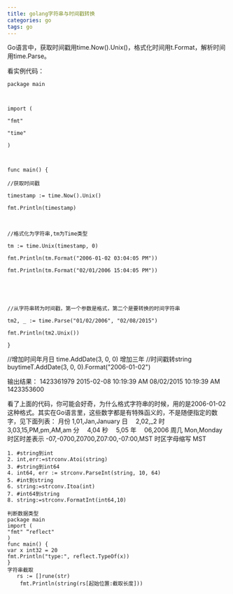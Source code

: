 ```yaml
---
title: golang字符串与时间戳转换
categories: go
tags: go
---
```




Go语言中，获取时间戳用time.Now().Unix()，格式化时间用t.Format，解析时间用time.Parse。
<!-- more -->
看实例代码：
```
package main

 

import (

"fmt"

"time"

)

 

func main() {

//获取时间戳

timestamp := time.Now().Unix()

fmt.Println(timestamp)

 

//格式化为字符串,tm为Time类型

tm := time.Unix(timestamp, 0)

fmt.Println(tm.Format("2006-01-02 03:04:05 PM"))

fmt.Println(tm.Format("02/01/2006 15:04:05 PM"))

 

 

//从字符串转为时间戳，第一个参数是格式，第二个是要转换的时间字符串

tm2, _ := time.Parse("01/02/2006", "02/08/2015")

fmt.Println(tm2.Unix())

}

```
//增加时间年月日
time.AddDate(3, 0, 0)        增加三年
//时间戳转string
buytimeT.AddDate(3, 0, 0).Format("2006-01-02")


 
输出结果：
1423361979
2015-02-08 10:19:39 AM
08/02/2015 10:19:39 AM
1423353600
 
看了上面的代码，你可能会好奇，为什么格式字符串的时候，用的是2006-01-02这种格式。其实在Go语言里，这些数字都是有特殊函义的，不是随便指定的数字，见下面列表：
月份 1,01,Jan,January
日　 2,02,_2
时　 3,03,15,PM,pm,AM,am
分　 4,04
秒　 5,05
年　 06,2006
周几 Mon,Monday
时区时差表示 -07,-0700,Z0700,Z07:00,-07:00,MST
时区字母缩写 MST
```
1. #string到int  
2. int,err:=strconv.Atoi(string)  
3. #string到int64  
4. int64, err := strconv.ParseInt(string, 10, 64)  
5. #int到string  
6. string:=strconv.Itoa(int)  
7. #int64到string  
8. string:=strconv.FormatInt(int64,10)
```
```
判断数据类型
package main 
import ( 
"fmt" “reflect"
) 
func main() { 
var x int32 = 20 
fmt.Println("type:", reflect.TypeOf(x)) 
}
字符串截取
   rs := []rune(str)
    fmt.Println(string(rs[起始位置:截取长度]))
```